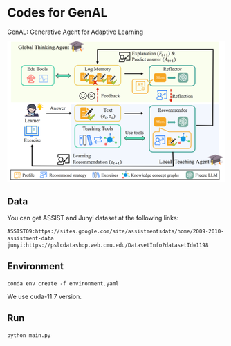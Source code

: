 # Codes for GenAL

GenAL: Generative Agent for Adaptive Learning

<!-- 使用 HTML 标签来缩小图片 -->
<img src="GenAL.png" alt="GenAL" width="800"/>

## Data

You can get ASSIST and Junyi dataset at the following links:

```
ASSIST09:https://sites.google.com/site/assistmentsdata/home/2009-2010-assistment-data
junyi:https://pslcdatashop.web.cmu.edu/DatasetInfo?datasetId=1198
```

## Environment

`conda env create -f environment.yaml`

We use cuda-11.7 version.

## Run

`python main.py`
